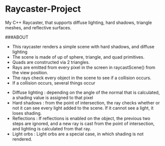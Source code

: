 # Raycaster-Project
My C++ Raycaster, that supports diffuse lighting, hard shadows, triangle meshes, and reflective surfaces.
 
###ABOUT 
- This raycaster renders a simple scene with hard shadows, and diffuse lighting 
- The scene is made of up of sphere, triangle, and quad primitives. 
- Quads are constructed via 2 triangles. 
- Rays are emitted from every pixel in the screen in raycastScene() from the view position. 
- The rays check every object in the scene to see if a collision occurs. 
- If a collision occurs, several things occur 
 * Diffuse lighting : depending on the angle of the normal that is calculated, a shading value is assigned to that pixel 
 * Hard shadows : from the point of intersection, the ray checks whether or not it can see every light added to the scene. If it cannot see a light, it loses shading. 
  * Reflections : If reflections is enabled on the object, the previous two steps are ignored, and a new ray is cast from the point of intersection, and lighting is calculated from that ray. 
  * Light orbs : Light orbs are a special case, in which shading is not rendered. 
